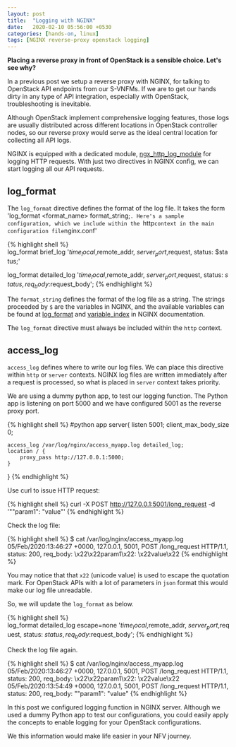 ```yaml
---
layout: post
title:  "Logging with NGINX"
date:   2020-02-10 05:56:00 +0530
categories: [hands-on, linux]
tags: [NGINX reverse-proxy openstack logging]
---
```


**Placing a reverse proxy in front of OpenStack is a sensible choice. Let's see why?**

In a previous post we setup a reverse proxy with NGINX, for talking to OpenStack API endpoints from our S-VNFMs. If we are to get our hands dirty in any type of API integration, especially with OpenStack,  troubleshooting is inevitable. 

Although OpenStack implement comprehensive logging features, those logs are usually distributed across different locations in OpenStack controller nodes, so our reverse proxy would serve as the ideal central location for collecting all API logs.

NGINX is equipped with a dedicated module, [ngx_http_log_module] for logging HTTP requests. With just two directives in NGINX config, we can start logging all our API requests.

## log_format
The `log_format` directive defines the format of the log file. It takes the form 'log_format <format_name> format_string;`. Here's a sample configuration, which we include within the `http` context in the main configuration file `nginx.conf'

{% highlight shell %}
log_format brief_log '$time_local, $remote_addr, $server_port, $request, status: $status;'

log_format detailed_log '$time_local, $remote_addr, $server_port, $request, status: $status, req_body: $request_body';
{% endhighlight %} 

The `format_string` defines the format of the log file as a string. The strings proceeded by `$` are the variables in NGINX, and the available variables can be found at [log_format] and [variable_index] in NGINX documentation.

The `log_format` directive must always be included within the `http` context. 

## access_log

`access_log` defines where to write our log files. We can place this directive within `http` or `server` contexts. NGINX log files are written immediately after a request is processed, so what is placed in `server` context takes priority.

We are using a dummy python app, to test our logging function. The Python app is listening on port 5000 and we have configured 5001 as the reverse proxy port.

{% highlight shell %}
#python app
server{
    listen 5001;
    client_max_body_size 0;
    
    access_log /var/log/nginx/access_myapp.log detailed_log;
    location / {
        proxy_pass http://127.0.0.1:5000;
    }
}
{% endhighlight %} 

Use curl to issue HTTP request:

{% highlight shell %}
curl -X POST http://127.0.0.1:5001/long_request -d '""param1": "value"'
{% endhighlight %} 

Check the log file:

{% highlight shell %}
$ cat /var/log/nginx/access_myapp.log
05/Feb/2020:13:46:27 +0000, 127.0.0.1, 5001, POST /long_request HTTP/1.1, status: 200, req_body: \x22\x22param1\x22: \x22value\x22
{% endhighlight %} 

You may notice that that `x22` (unicode value) is used to escape the quotation mark. For OpenStack APIs with a lot of parameters in `json` format this would make our log file unreadable.

So, we will update the `log_format` as below.

{% highlight shell %}
log_format detailed_log escape=none '$time_local, $remote_addr, $server_port, $request, status: $status, req_body: $request_body';
{% endhighlight %} 

Check the log file again.

{% highlight shell %}
$ cat /var/log/nginx/access_myapp.log
05/Feb/2020:13:46:27 +0000, 127.0.0.1, 5001, POST /long_request HTTP/1.1, status: 200, req_body: \x22\x22param1\x22: \x22value\x22
05/Feb/2020:13:54:49 +0000, 127.0.0.1, 5001, POST /long_request HTTP/1.1, status: 200, req_body: ""param1": "value"
{% endhighlight %} 

In this post we configured logging function in NGINX server. Although we used a dummy Python app to test our configurations, you could easily apply the concepts to enable logging for your OpenStack configurations.

We this information would make life easier in your NFV journey.

[ngx_http_log_module]:  http://nginx.org/en/docs/http/ngx_http_log_module.html
[log_format]: http://nginx.org/en/docs/http/ngx_http_log_module.html#log_format
[variable_index]: http://nginx.org/en/docs/varindex.html

